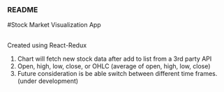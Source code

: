 ### README

#Stock Market Visualization App

##
Created using React-Redux

1. Chart will fetch new stock data after add to list from a 3rd party API
2. Open, high, low, close, or OHLC (average of open, high, low, close)
3. Future consideration is be able switch between different time frames. (under development)